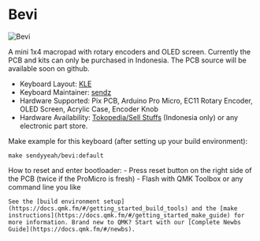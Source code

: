 # Bevi

![Bevi](https://i.imgur.com/i3fpHgC.png)

A mini 1x4 macropad with rotary encoders and OLED screen. Currently the PCB and kits can only be purchased in Indonesia. The PCB source will be available soon on github.

* Keyboard Layout: [KLE](http://www.keyboard-layout-editor.com/#/gists/dd70b976b25180acf42ef0943c102a60)
* Keyboard Maintainer: [sendz](https://github.com/sendz)
* Hardware Supported: Pix PCB, Arduino Pro Micro, EC11 Rotary Encoder, OLED Screen, Acrylic Case, Encoder Knob
* Hardware Availability: [Tokopedia/Sell Stuffs](https://tokopedia.com/sell-stuffs) (Indonesia only) or any electronic part store.

Make example for this keyboard (after setting up your build environment):

    make sendyyeah/bevi:default

How to reset and enter bootloader:
    - Press reset button on the right side of the PCB (twice if the ProMicro is fresh)
    - Flash with QMK Toolbox or any command line you like

    See the [build environment setup](https://docs.qmk.fm/#/getting_started_build_tools) and the [make instructions](https://docs.qmk.fm/#/getting_started_make_guide) for more information. Brand new to QMK? Start with our [Complete Newbs Guide](https://docs.qmk.fm/#/newbs).
